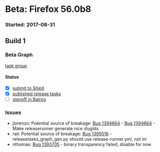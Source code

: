 # Beta: Firefox 56.0b8

### Started: 2017-08-31

## Build 1

### Beta Graph
[task group](https://tools.taskcluster.net/push-inspector/#/J8pxHMI6Sd2iHxrFSiONoQ)


#### Status
- [x] [submit to Shipit](https://wiki.mozilla.org/Release:Release_Automation_on_Mercurial:Starting_a_Release#Submit_to_Ship_It)
- [x] [published release tasks](../how-tos/relpro.md#4-publish-release)
- [ ] [signoff in Balrog](../how-tos/relpro.md#3-signoffs)

### Issues
- jlorenzo: Potential source of breakage: [Bug 1394664](https://bugzilla.mozilla.org/show_bug.cgi?id=1394664) - [Bug 1394664](https://bugzil.la/1394664) - Make releaserunner generate nice slugIds
- rail: Potential source of breakage: [Bug 1395516](https://bugzilla.mozilla.org/show_bug.cgi?id=1395516) - releasetasks_graph_gen.py should use release-runner.yml, not ini
- nthomas: [Bug 1393705](https://bugzil.la/1393705) - binary transparency failed, disable for now



